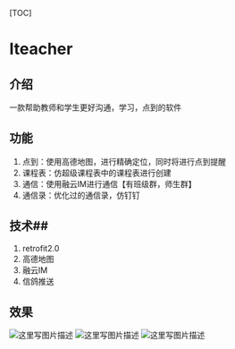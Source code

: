 [TOC]

Iteacher
==
## 介绍 ##

 一款帮助教师和学生更好沟通，学习，点到的软件
 
 

功能
--

 1. 点到：使用高德地图，进行精确定位，同时将进行点到提醒
 2. 课程表：仿超级课程表中的课程表进行创建
 3. 通信：使用融云IM进行通信【有班级群，师生群】
 4. 通信录：优化过的通信录，仿钉钉
 

## 技术##

 1. retrofit2.0
 2. 高德地图
 3. 融云IM
 4. 信鸽推送

## 效果 ##
![这里写图片描述](http://img.blog.csdn.net/20161116181030908)
![这里写图片描述](http://img.blog.csdn.net/20161116181122233)
![这里写图片描述](http://img.blog.csdn.net/20161116181136061)
